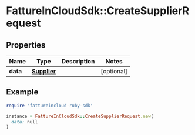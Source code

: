# FattureInCloudSdk::CreateSupplierRequest

## Properties

| Name | Type | Description | Notes |
| ---- | ---- | ----------- | ----- |
| **data** | [**Supplier**](Supplier.md) |  | [optional] |

## Example

```ruby
require 'fattureincloud-ruby-sdk'

instance = FattureInCloudSdk::CreateSupplierRequest.new(
  data: null
)
```

